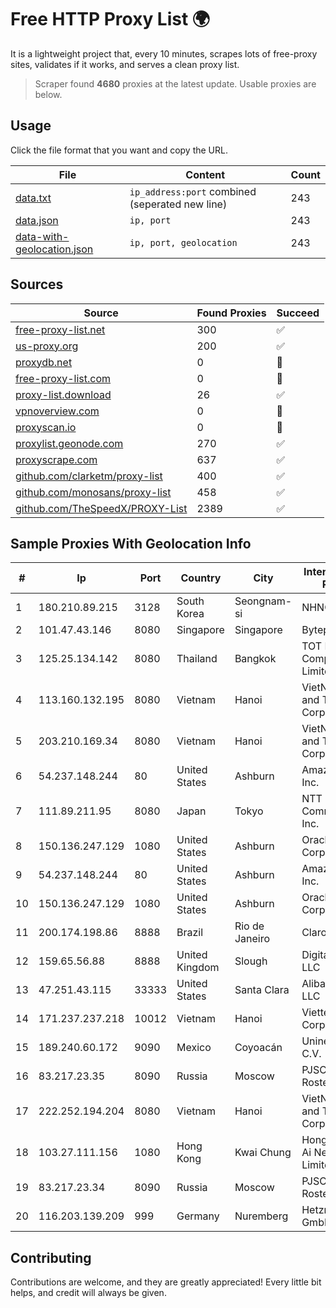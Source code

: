 
# Free HTTP Proxy List 🌍

It is a lightweight project that, every 10 minutes, scrapes lots of free-proxy sites, validates if it works, and serves a clean proxy list.


> Scraper found **4680** proxies at the latest update. Usable proxies are below.

## Usage

Click the file format that you want and copy the URL.


|File|Content|Count|
|----|-------|-----|
|[data.txt](https://raw.githubusercontent.com/themiralay/Proxy-List-World/master/data.txt)|`ip_address:port` combined (seperated new line)|243|
|[data.json](https://raw.githubusercontent.com/themiralay/Proxy-List-World/master/data.json)|`ip, port`|243|
|[data-with-geolocation.json](https://raw.githubusercontent.com/themiralay/Proxy-List-World/master/data-with-geolocation.json)|`ip, port, geolocation`|243|

## Sources

|Source|Found Proxies|Succeed|
|------|-------------|-------|
|[free-proxy-list.net](https://free-proxy-list.net)|300|✅|
|[us-proxy.org](https://www.us-proxy.org)|200|✅|
|[proxydb.net](http://proxydb.net)|0|🚫|
|[free-proxy-list.com](https://free-proxy-list.com/?page=&port=&type%5B%5D=http&type%5B%5D=https&up_time=0&search=Search)|0|🚫|
|[proxy-list.download](https://www.proxy-list.download/HTTP)|26|✅|
|[vpnoverview.com](https://vpnoverview.com/privacy/anonymous-browsing/free-proxy-servers)|0|🚫|
|[proxyscan.io](https://www.proxyscan.io)|0|🚫|
|[proxylist.geonode.com](https://proxylist.geonode.com/api/proxy-list?limit=300&page=1&sort_by=lastChecked&sort_type=desc&protocols=http,https)|270|✅|
|[proxyscrape.com](https://api.proxyscrape.com/v2/?request=displayproxies&protocol=http&timeout=10000&country=all&ssl=all&anonymity=all)|637|✅|
|[github.com/clarketm/proxy-list](https://raw.githubusercontent.com/clarketm/proxy-list/master/proxy-list-raw.txt)|400|✅|
|[github.com/monosans/proxy-list](https://raw.githubusercontent.com/monosans/proxy-list/main/proxies/http.txt)|458|✅|
|[github.com/TheSpeedX/PROXY-List](https://raw.githubusercontent.com/TheSpeedX/PROXY-List/master/http.txt)|2389|✅|


## Sample Proxies With Geolocation Info

|#|Ip|Port|Country|City|Internet Service Provider|
|-|--|----|-------|----|-------------------------|
|1|180.210.89.215|3128|South Korea|Seongnam-si|NHNCLOUD|
|2|101.47.43.146|8080|Singapore|Singapore|Byteplus Pte. Ltd.|
|3|125.25.134.142|8080|Thailand|Bangkok|TOT Public Company Limited|
|4|113.160.132.195|8080|Vietnam|Hanoi|VietNam Post and Telecom Corporation|
|5|203.210.169.34|8080|Vietnam|Hanoi|VietNam Post and Telecom Corporation|
|6|54.237.148.244|80|United States|Ashburn|Amazon.com, Inc.|
|7|111.89.211.95|8080|Japan|Tokyo|NTT PC Communications, Inc.|
|8|150.136.247.129|1080|United States|Ashburn|Oracle Corporation|
|9|54.237.148.244|80|United States|Ashburn|Amazon.com, Inc.|
|10|150.136.247.129|1080|United States|Ashburn|Oracle Corporation|
|11|200.174.198.86|8888|Brazil|Rio de Janeiro|Claro S.A|
|12|159.65.56.88|8888|United Kingdom|Slough|DigitalOcean, LLC|
|13|47.251.43.115|33333|United States|Santa Clara|Alibaba Cloud LLC|
|14|171.237.237.218|10012|Vietnam|Hanoi|Viettel Corporation|
|15|189.240.60.172|9090|Mexico|Coyoacán|Uninet S.A. de C.V.|
|16|83.217.23.35|8090|Russia|Moscow|PJSC Rostelecom|
|17|222.252.194.204|8080|Vietnam|Hanoi|VietNam Post and Telecom Corporation|
|18|103.27.111.156|1080|Hong Kong|Kwai Chung|Hong Kong San Ai Net Int'l Limited|
|19|83.217.23.34|8090|Russia|Moscow|PJSC Rostelecom|
|20|116.203.139.209|999|Germany|Nuremberg|Hetzner Online GmbH|



## Contributing

Contributions are welcome, and they are greatly appreciated! Every
little bit helps, and credit will always be given.


